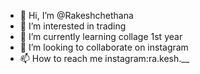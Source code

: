 - 👋 Hi, I’m @Rakeshchethana
- 👀 I’m interested in trading
- 🌱 I’m currently learning collage 1st year
- 💞️ I’m looking to collaborate on instagram
- 📫 How to reach me instagram:ra.kesh.__

<!---
Rakeshchethana/Rakeshchethana is a ✨ special ✨ repository because its `README.md` (this file) appears on your GitHub profile.
You can click the Preview link to take a look at your changes.
--->
